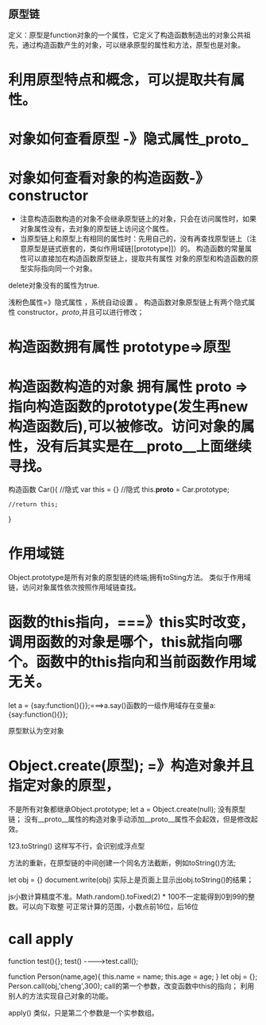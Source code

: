 ## 原型链
定义：原型是function对象的一个属性，它定义了构造函数制造出的对象公共祖先，通过构造函数产生的对象，可以继承原型的属性和方法，原型也是对象。

# 利用原型特点和概念，可以提取共有属性。 

# 对象如何查看原型 -》隐式属性_proto_

# 对象如何查看对象的构造函数-》constructor

+ 注意构造函数构造的对象不会继承原型链上的对象，只会在访问属性时，如果对象属性没有，去对象的原型链上访问这个属性。
+ 当原型链上和原型上有相同的属性时：先用自己的，没有再查找原型链上（注意原型是链式嵌套的，类似作用域链[[prototype]]）的。
构造函数的常量属性可以直接加在构造函数原型链上，提取共有属性
对象的原型和构造函数的原型实际指向同一个对象。

delete对象没有的属性为true.

浅粉色属性=》隐式属性 ，系统自动设置 。
构造函数对象原型链上有两个隐式属性 constructor，_proto_,并且可以进行修改；

# 构造函数拥有属性 prototype=>原型

# 构造函数构造的对象 拥有属性 __proto__ =>指向构造函数的prototype(发生再new构造函数后),可以被修改。访问对象的属性，没有后其实是在__proto__上面继续寻找。


构造函数 Car(){
    //隐式 var this = {}
    //隐式 this.__proto__ = Car.prototype;


    //return this;
}
# 作用域链
Object.prototype是所有对象的原型链的终端;拥有toSting方法。
类似于作用域链，访问对象属性依次按照作用域链查找。

# 函数的this指向，===》this实时改变，调用函数的对象是哪个，this就指向哪个。函数中的this指向和当前函数作用域无关。
let a = {say:function(){}};===>a.say()函数的一级作用域存在变量a:{say:function(){}};

原型默认为空对象
# Object.create(原型); =》构造对象并且指定对象的原型，

不是所有对象都继承Object.prototype;
let a = Object.create(null);
没有原型链；
没有__proto__属性的构造对象手动添加__proto__属性不会起效，但是修改起效。

123.toString()  这样写不行，会识别成浮点型

方法的重新，在原型链的中间创建一个同名方法截断，例如toString()方法;

let obj = {}
document.write(obj)
 实际上是页面上显示出obj.toString()的结果；

 js小数计算精度不准。Math.random().toFixed(2) * 100不一定能得到0到99的整数。可以向下取整
 可正常计算的范围，小数点前16位，后16位


 # call  apply
 function test(){};
 test() ---->test.call();

 function Person(name,age){
    this.name = name;
    this.age = age;
 }
 let obj = {};
 Person.call(obj,'cheng',300);
 call的第一个参数，改变函数中this的指向；
 利用别人的方法实现自己对象的功能。

 apply() 类似，只是第二个参数是一个实参数组。






